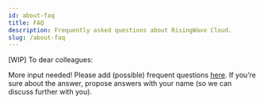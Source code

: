 ```yaml
---
id: about-faq
title: FAQ
description: Frequently asked questions about RisingWave Cloud.
slug: /about-faq
---
```


[WIP] To dear colleagues: 

More input needed! Please add (possible) frequent questions [here](https://www.notion.so/risingwave-labs/b792a777340848a89663b6cfa3bcb87a?v=148840a3b3dd4221881815fe808f6179&pvs=4). If you’re sure about the answer, propose answers with your name (so we can discuss further with you).
